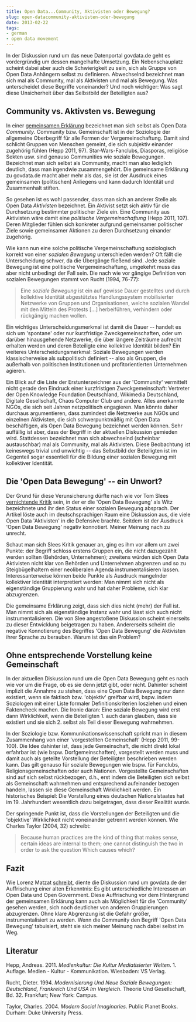```yaml
---
title: Open Data...Community, Aktivisten oder Bewegung?
slug: open-datacommunity-aktivisten-oder-bewegung
date: 2013-02-22
tags:
- german
- open data movement
---
```


In der Diskussion rund um das neue Datenportal govdata.de geht es vordergründig um dessen mangelhafte Umsetzung. Ein Nebenschauplatz scheint dabei aber auch die Schwierigkeit zu sein, sich als Gruppe von Open Data Anhängern selbst zu definieren. Abwechselnd bezeichnet man sich mal als Community, mal als Aktivisten und mal als Bewegung. Was unterscheidet diese Begriffe voneinander? Und noch wichtiger: Was sagt diese Unsicherheit über das Selbstbild der Beteiligten aus?

## Community vs. Aktivsten vs. Bewegung

In einer [gemeinsamen Erklärung](http://web.archive.org/web/20130305215429/http://not-your-govdata.de/) bezeichnet man sich selbst als Open Data _Community_. Community bzw. Gemeinschaft ist in der Soziologie der allgemeine Oberbegriff für alle Formen der Vergemeinschaftung. Damit sind schlicht Gruppen von Menschen gemeint, die sich subjektiv einander zugehörig fühlen (Hepp 2011, 97). Star-Wars-Fanclubs, Diasporas, religiöse Sekten usw. sind genauso Communities wie soziale Bewegungen. Bezeichnet man sich selbst als Community, macht man also lediglich deutlich, dass man irgendwie zusammengehört. Die gemeinsame Erklärung zu govdata.de macht aber mehr als das, sie ist der Ausdruck eines gemeinsamen (politischen) Anliegens und kann dadurch Identität und Zusammenhalt stiften.

So gesehen ist es wohl passender, dass man sich an anderer Stelle als Open Data _Aktivisten_ bezeichnet. Ein Aktivist setzt sich aktiv für die Durchsetzung bestimmter politischer Ziele ein. Eine Community aus Aktivisten wäre damit eine _politische Vergemeinschaftung_ (Hepp 2011, 107). Deren Mitglieder fühlen sich konkreter aufgrund gemeinsamer politischer Ziele sowie gemeinsamer Aktionen zu deren Durchsetzung einander zugehörig.

Wie kann nun eine solche politische Vergemeinschaftung soziologisch korrekt von einer _sozialen Bewegung_ unterschieden werden? Oft fällt die Unterscheidung schwer, da die Übergänge fließend sind. Jede soziale Bewegung ist eine politische Vergemeinschaftung, umgekehrt muss das aber nicht unbedingt der Fall sein. Die nach wie vor gängige Definition von sozialen Bewegungen stammt von Rucht (1994, 76-77):

> Eine _soziale Bewegung_ ist ein auf gewisse Dauer gestelltes und durch kollektive Identität abgestütztes Handlungssystem mobilisierter Netzwerke von Gruppen und Organisationen, welche sozialen Wandel mit den Mitteln des Protests [...] herbeiführen, verhindern oder rückgängig machen wollen.

Ein wichtiges Unterscheidungsmerkmal ist damit die Dauer -- handelt es sich um 'spontane' oder nur kurzfristige Zweckgemeinschaften, oder um darüber hinausgehende Netzwerke, die über längere Zeiträume aufrecht erhalten werden und deren Beteiligte eine kollektive Identität bilden? Ein weiteres Unterscheidungsmerkmal: Soziale Bewegungen werden klassischerweise als subpolitisch definiert -- also als Gruppen, die außerhalb von politischen Institutionen und profitorientierten Unternehmen agieren.

Ein Blick auf die Liste der Erstunterzeichner aus der 'Community' vermittelt nicht gerade den Eindruck einer kurzfristigen Zweckgemeinschaft: Vertreter der Open Knowledge Foundation Deutschland, Wikimedia Deutschland, Digitale Gesellschaft, Chaos Computer Club und andere. Alles anerkannte NGOs, die sich seit Jahren netzpolitisch engagieren. Man könnte daher durchaus argumentieren, dass zumindest die Netzwerke aus NGOs und einzelnen Aktivisten, die sich schwerpunktmäßig mit Open Data beschäftigen, als Open Data Bewegung bezeichnet werden können. Sehr auffällig ist aber, dass der Begriff  in der aktuellen Diskussion gemieden wird. Stattdessen bezeichnet man sich abwechselnd (scheinbar austauschbar) mal als Community, mal als Aktivisten. Diese Beobachtung ist keineswegs trivial und unwichtig -- das Selbstbild der Beteiligten ist im Gegenteil sogar essentiell für die Bildung einer sozialen Bewegung mit kollektiver Identität.

## Die 'Open Data Bewegung' -- ein Unwort?

Der Grund für diese Verunsicherung dürfte nach wie vor Tom Slees [vernichtende Kritik](http://web.archive.org/web/20130301032211/http://tomslee.net:80/2012/05/why-the-open-data-movement-is-a-joke.html?) sein, in der er die 'Open Data Bewegung' als Witz bezeichnete und ihr den Status einer sozialen Bewegung absprach. Der Artikel löste auch im deutschsprachigen Raum eine Diskussion aus, die viele Open Data 'Aktivisten' in die Defensive brachte. Seitdem ist der Ausdruck 'Open Data Bewegung' negativ konnotiert. Meiner Meinung nach zu unrecht.

Schaut man sich Slees Kritik genauer an, ging es ihm vor allem um zwei Punkte: der Begriff schloss erstens Gruppen ein, die nicht dazugezählt werden sollten (Behörden, Unternehmen); zweitens würden sich Open Data Aktivisten nicht klar von Behörden und Unternehmen abgrenzen und so zu Steigbügelhaltern einer neoliberalen Agenda instrumentalisieren lassen. Interessanterweise können beide Punkte als Ausdruck mangelnder kollektiver Identität interpretiert werden: Man nimmt sich nicht als eigenständige Gruppierung wahr und hat daher Probleme, sich klar abzugrenzen.

Die gemeinsame Erklärung zeigt, dass sich dies nicht (mehr) der Fall ist. Man nimmt sich als eigenständige Instanz wahr und lässt sich auch nicht instrumentalisieren. Die von Slee angestoßene Diskussion scheint einerseits zu dieser Entwicklung beigetragen zu haben. Andererseits scheint die negative Konnotierung des Begriffes 'Open Data Bewegung' die Aktivisten ihrer Sprache zu berauben. Warum ist das ein Problem?

## Ohne entsprechende Vorstellung keine Gemeinschaft

In der aktuellen Diskussion rund um die Open Data Bewegung geht es nach wie vor um die Frage, ob es sie denn jetzt gibt, oder nicht. Dahinter scheint implizit die Annahme zu stehen, dass eine Open Data Bewegung nur dann existiert, wenn sie faktisch bzw. 'objektiv' greifbar wird, bspw. indem Soziologen mit einer Liste formaler Definitionskriterien losziehen und einen Faktencheck machen. Die Ironie daran: Eine soziale Bewegung wird erst dann Wirklichkeit, wenn die Beteiligten 1. auch daran glauben, dass sie existiert und sie sich 2. selbst als Teil dieser Bewegung wahrnehmen.

In der Soziologie bzw. Kommunikationswissenschaft spricht man in diesem Zusammenhang von einer 'vorgestellten Gemeinschaft' (Hepp 2011, 99-100). Die Idee dahinter ist, dass jede Gemeinschaft, die nicht direkt lokal erfahrbar ist (wie bspw. Dorfgemeinschaften), vorgestellt werden muss und damit auch als geteilte Vorstellung der Beteiligten beschrieben werden kann. Das gilt genauso für soziale Bewegungen wie bspw. für Fanclubs, Religionsgemeinschaften oder auch Nationen. Vorgestellte Gemeinschaften sind auf sich selbst rückbezogen, d.h., erst indem die Beteiligten sich selbst als Gemeinschaft wahrnehmen und entsprechend aufeinander bezogen handeln, lassen sie diese Gemeinschaft Wirklichkeit werden. Ein historisches Beispiel: Die Vorstellung eines deutschen Nationalstaates hat im 19. Jahrhundert wesentlich dazu beigetragen, dass dieser Realität wurde.

Der springende Punkt ist, dass die Vorstellungen der Beteiligten und die 'objektive' Wirklichkeit nicht voneinander getrennt werden können. Wie Charles Taylor (2004, 32) schreibt:

> Because human practices are the kind of thing that makes sense, certain ideas are internal to them; one cannot distinguish the two in order to ask the question Which causes which?

## Fazit

Wie Lorenz Matzat [schreibt](http://web.archive.org/web/20130223051145/http://datenjournalist.de:80/mein-fazit-aus-dem-streit-um-govdata/), diente die Diskussion rund um govdata.de der Auffrischung einer alten Erkenntnis: Es gibt unterschiedliche Interessen an Open Data und Open Government. Diese Auffrischung vor dem Hintergrund der gemeinsamen Erklärung kann auch als Möglichkeit für die 'Community' gesehen werden, sich noch deutlicher von anderen Gruppierungen abzugrenzen. Ohne klare Abgrenzung ist die Gefahr größer, instrumentalisiert zu werden. Wenn die Community den Begriff 'Open Data Bewegung' tabuisiert, steht sie sich meiner Meinung nach dabei selbst im Weg.

## Literatur

Hepp, Andreas. 2011. _Medienkultur: Die Kultur Mediatisierter Welten_. 1. Auflage. Medien - Kultur - Kommunikation. Wiesbaden: VS Verlag.

Rucht, Dieter. 1994. _Modernisierung Und Neue Soziale Bewegungen: Deutschland, Frankreich Und USA Im Vergleich_. Theorie Und Gesellschaft, Bd. 32. Frankfurt; New York: Campus.

Taylor, Charles. 2004. _Modern Social Imaginaries_. Public Planet Books. Durham: Duke University Press.
